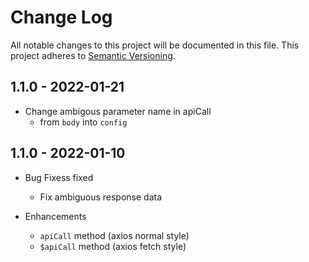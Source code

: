 # Change Log

All notable changes to this project will be documented in this file.
This project adheres to [Semantic Versioning](http://semver.org/).

## 1.1.0 - 2022-01-21

- Change ambigous parameter name in apiCall 
  - from `body` into `config`

## 1.1.0 - 2022-01-10

- Bug Fixess fixed
  - Fix ambiguous response data

- Enhancements
  - `apiCall` method (axios normal style)
  - `$apiCall` method (axios fetch style)